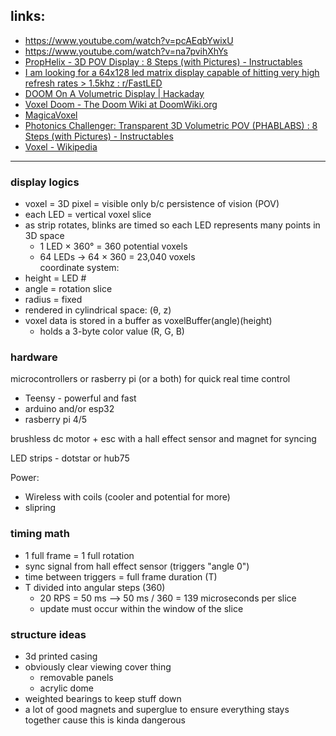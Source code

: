 
## links:
- https://www.youtube.com/watch?v=pcAEqbYwixU
- https://www.youtube.com/watch?v=na7pvihXhYs 
- [PropHelix - 3D POV Display : 8 Steps (with Pictures) - Instructables](https://www.instructables.com/PropHelix-3D-POV-Display/)
- [I am looking for a 64x128 led matrix display capable of hitting very high refresh rates > 1.5khz : r/FastLED](https://www.reddit.com/r/FastLED/comments/1fqe0nl/i_am_looking_for_a_64x128_led_matrix_display/)
- [DOOM On A Volumetric Display | Hackaday](https://hackaday.com/2024/09/09/doom-on-a-volumetric-display/#more-705955#:~:text=The%20base%20contains%20a%20DC,might%20not%20even%20be%20enough)
- [Voxel Doom - The Doom Wiki at DoomWiki.org](https://doomwiki.org/wiki/Voxel_Doom)
- [MagicaVoxel](https://ephtracy.github.io/)
- [Photonics Challenger: Transparent 3D Volumetric POV (PHABLABS) : 8 Steps (with Pictures) - Instructables](https://www.instructables.com/Transparent-3D-Volumetric-POV/)
- [Voxel - Wikipedia](https://en.wikipedia.org/wiki/Voxel)

--- 
### display logics
- voxel = 3D pixel = visible only b/c persistence of vision (POV)
- each LED = vertical voxel slice
- as strip rotates, blinks are timed so each LED represents many points in 3D space
	- 1 LED × 360° = 360 potential voxels  
	- 64 LEDs → 64 × 360 = 23,040 voxels  
coordinate system:
- height = LED #
- angle = rotation slice
- radius = fixed 
- rendered in cylindrical space: (θ, z)
- voxel data is stored in a buffer as voxelBuffer(angle)(height)
	- holds a 3-byte color value (R, G, B)

### hardware

microcontrollers or rasberry pi (or a both) for quick real time control
- Teensy - powerful and fast 
- arduino and/or esp32
- rasberry pi 4/5    

brushless dc motor + esc with a hall effect sensor and magnet for syncing

LED strips - dotstar or hub75

Power:
- Wireless with coils (cooler and potential for more)
- slipring  

### timing math
- 1 full frame = 1 full rotation
- sync signal from hall effect sensor (triggers "angle 0")
- time between triggers = full frame duration (T)
- T divided into angular steps (360)
	- 20 RPS = 50 ms --> 50 ms / 360 = 139 microseconds per slice
	- update must occur within the window of the slice 
### structure ideas
- 3d printed casing
- obviously clear viewing cover thing
	- removable panels
	- acrylic dome
- weighted bearings to keep stuff down
- a lot of good magnets and superglue to ensure everything stays together cause this is kinda dangerous
